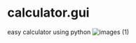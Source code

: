 # calculator.gui
easy calculator using python
![images (1)](https://user-images.githubusercontent.com/91823703/135755955-d1db4da9-545d-40f5-8a02-d0bdc4271bf3.png)
